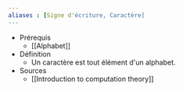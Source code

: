 ```yaml
---
aliases : [Signe d'écriture, Caractère]
---
```


- Prérequis
	- [[Alphabet]]
- Définition
	-	Un caractère est tout élément d'un alphabet.
- Sources
	- [[Introduction to computation theory]]

